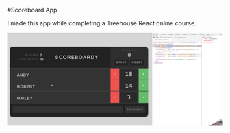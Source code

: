 #Scoreboard App

I made this app while completing a Treehouse React online course.

![](example.gif)